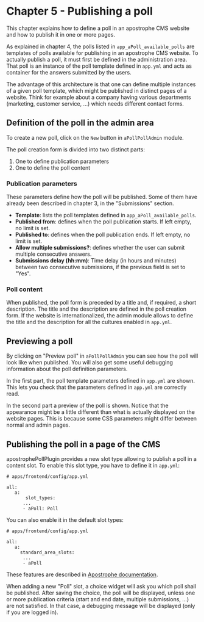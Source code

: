 # Chapter 5 - Publishing a poll

This chapter explains how to define a poll in an apostrophe CMS website and how to publish it in one or more pages.

As explained in chapter 4, the polls listed in `app_aPoll_available_polls` are templates of polls available for publishing in an apostrophe CMS website. To actually publish a poll, it must first be defined in the administration area. That poll is an instance of the poll template defined in `app.yml` and acts as container for the answers submitted by the users.

The advantage of this architecture is that one can define multiple instances of a given poll template, which might be published in distinct pages of a website. Think for example about a company having various departments (marketing, customer service, ...) which needs different contact forms.


## Definition of the poll in the admin area

To create a new poll, click on the `New` button in `aPollPollAdmin` module.

The poll creation form is divided into two distinct parts:

1. One to define publication parameters
2. One to define the poll content

### Publication parameters

These parameters define how the poll will be published. Some of them have already been described in chapter 3, in the "Submissions" section.

* **Template**: lists the poll templates defined in `app_aPoll_available_polls`.
* **Published from**: defines when the poll publication starts. If left empty, no limit is set.
* **Published to**: defines when the poll publication ends. If left empty, no limit is set.
* **Allow multiple submissions?**: defines whether the user can submit multiple consecutive answers.
* **Submissions delay (hh:mm)**: Time delay (in hours and minutes) between two consecutive submissions, if the previous field is set to "Yes".

### Poll content

When published, the poll form is preceded by a title and, if required, a short description. The title and the description are defined in the poll creation form. If the website is internationalized, the admin module allows to define the title and the description for all the cultures enabled in `app.yml`.

## Previewing a poll

By clicking on "Preview poll" in `aPollPollAdmin` you can see how the poll will look like when published. You will also get some useful debugging information about the poll definition parameters. 

In the first part, the poll template parameters defined in `app.yml` are shown. This lets you check that the parameters defined in `app.yml` are correctly read.

In the second part a preview of the poll is shown. Notice that the appearance might be a little different than what is actually displayed on the website pages. This is because some CSS parameters might differ between normal and admin pages.


## Publishing the poll in a page of the CMS

apostrophePollPlugin provides a new slot type allowing to publish a poll in a content slot. To enable this slot type, you have to define it in `app.yml`:

	# apps/frontend/config/app.yml

	all:
	   a:
	       slot_types:
		  ...
		  - aPoll: Poll
		  
You can also enable it in the default slot types:

	# apps/frontend/config/app.yml

	all:
	   a:
	     standard_area_slots:
		  ...
		  - aPoll


These features are described in [Apostrophe documentation](http://trac.apostrophenow.org/wiki/ManualDevelopersGuide#CreatingCustomSlotTypes "Custom slot types").

When adding a new "Poll" slot, a choice widget will ask you which poll shall be published. After saving the choice, the poll will be displayed, unless one or more publication criteria (start and end date, multiple submissions, ...) are not satisfied. In that case, a debugging message will be displayed (only if you are logged in).


